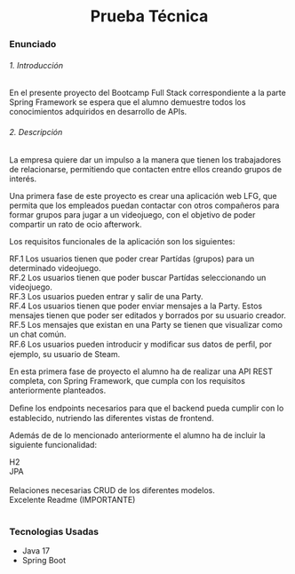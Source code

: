 #
<h1 align="center">Prueba Técnica</h1>

<h3>Enunciado</h3>
<h6>1.    Introducción</h6>
En el presente proyecto del Bootcamp Full Stack correspondiente a la parte Spring Framework se espera que el alumno demuestre todos los conocimientos adquiridos en desarrollo de APIs.<br> 
<h6>2.    Descripción </h6>
La empresa quiere dar un impulso a la manera que tienen los trabajadores de relacionarse, permitiendo que contacten entre ellos creando grupos de interés. <br>

Una primera fase de este proyecto es crear una aplicación web LFG, que permita que los  empleados  puedan  contactar  con  otros  compañeros  para formar grupos para jugar a un videojuego, con el objetivo de poder compartir un rato de ocio afterwork. 

Los requisitos funcionales de la aplicación son los siguientes: 

RF.1   Los   usuarios  tienen  que  poder  crear  Partídas  (grupos)  para  un determinado videojuego.<br>
RF.2  Los  usuarios  tienen  que  poder  buscar  Partídas  seleccionando  un videojuego.<br>
RF.3  Los usuarios pueden entrar y salir de una Party. <br>
RF.4  Los  usuarios  tienen  que  poder  enviar  mensajes  a  la  Party. Estos mensajes tienen que poder ser editados y borrados por su usuario creador. <br>
RF.5  Los mensajes que existan en una Party se tienen que visualizar como un chat común. <br>
RF.6 Los usuarios pueden introducir y modiﬁcar sus datos de perﬁl, por ejemplo, su usuario de Steam. <br>

En esta primera fase de proyecto el alumno ha de realizar una  API REST completa,   con   Spring Framework,   que   cumpla   con   los   requisitos   anteriormente planteados. <br>

Deﬁne los endpoints necesarios para que el backend pueda cumplir con lo establecido, nutriendo las diferentes vistas de frontend. <br>

 Además de de lo mencionado anteriormente el alumno ha de incluir la siguiente funcionalidad: <br>

H2<br>
JPA<br><br>
Relaciones necesarias
CRUD de los diferentes modelos.<br>
Excelente Readme (IMPORTANTE)

#
<h3>Tecnologias Usadas</h3>

 <ul>
  <li>Java 17</li>
  <li>Spring Boot</li>
</ul> 
